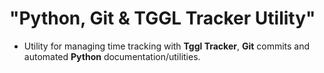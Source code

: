 # "Python, Git & TGGL Tracker Utility"

- Utility for managing time tracking with **Tggl Tracker**, **Git** commits and automated **Python** documentation/utilities.